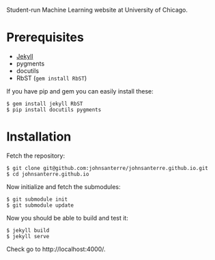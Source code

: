Student-run Machine Learning website at University of Chicago.

Prerequisites
=============

 * [Jekyll](http://jekyllbootstrap.com)
 * pygments
 * docutils
 * RbST (`gem install RbST`)

If you have pip and gem you can easily install these:

    $ gem install jekyll RbST
    $ pip install docutils pygments

Installation
============
Fetch the repository:

    $ git clone git@github.com:johnsanterre/johnsanterre.github.io.git
    $ cd johnsanterre.github.io

Now initialize and fetch the submodules:

    $ git submodule init
    $ git submodule update

Now you should be able to build and test it:

    $ jekyll build
    $ jekyll serve

Check go to http://localhost:4000/.
